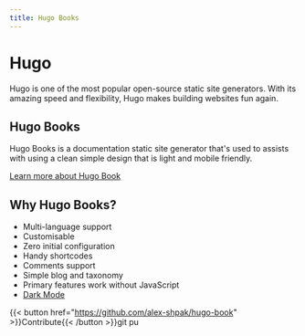 ```yaml
---
title: Hugo Books
---
```


# Hugo

Hugo is one of the most popular open-source static site generators. With its amazing speed and flexibility, Hugo makes building websites fun again.

## Hugo Books

Hugo Books is a documentation static site generator that's used to assists with using a clean simple design that is light and mobile friendly.

[Learn more about Hugo Book](https://github.com/alex-shpak/hugo-book)

## Why Hugo Books?

- Multi-language support
- Customisable
- Zero initial configuration
- Handy shortcodes
- Comments support
- Simple blog and taxonomy
- Primary features work without JavaScript
- [Dark Mode](https://whatis.techtarget.com/definition/dark-mode)

{{< button href="https://github.com/alex-shpak/hugo-book" >}}Contribute{{< /button >}}git pu

